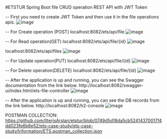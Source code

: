#ETSTUR Spring Boot file CRUD operation REST API with JWT Token

-- First you need to create JWT Token and then use it in the file operations apis.
![image](https://github.com/IlterisArslan/etstur/assets/122876232/0739b628-11bc-4781-bd4f-b4baba4d7f63)

-- For Create operation (POST)
localhost:8082/ets/api/file
![image](https://github.com/IlterisArslan/etstur/assets/122876232/f6cd2e95-10c6-4fd8-b7d5-b84a1fed9fab)

-- For Read operation(GET)
localhost:8082/ets/api/file/{id}
![image](https://github.com/IlterisArslan/etstur/assets/122876232/8a710cf7-0a99-4785-89bf-cad409c836db)

localhost:8082/ets/api/files
![image](https://github.com/IlterisArslan/etstur/assets/122876232/6f95a290-f21f-457d-bedd-6ca350456bf1)

-- For Update operation(PUT)
localhost:8082/ets/api/file/{id}
![image](https://github.com/IlterisArslan/etstur/assets/122876232/18e47dc8-1660-4c24-9abf-25aa66ac80c5)

-- For Delete operation(DELETE)
localhost:8082/ets/api/file/{id}
![image](https://github.com/IlterisArslan/etstur/assets/122876232/d796d063-d07a-46d2-9bfe-54c510992477)


-- After the application is up and running, you can see the Swagger documentation from the link below.
http://localhost:8082/swagger-ui/index.html/ets-file-controller
![image](https://github.com/IlterisArslan/etstur/assets/122876232/4d0b8e89-626b-4ebd-8cd7-7bcad66d280c)


-- After the application is up and running, you can see the DB records from the link below.
http://localhost:8082/h2-console
![image](https://github.com/IlterisArslan/etstur/assets/122876232/f729a9ef-ac55-4785-9ccd-d40f73c74d81)


POSTMAN COLLECTION: https://github.com/IlterisArslan/etstur/blob/0749d5d18da5cb52414370017f4dd023fe6b8e52/ets-case-study/ets-case-study/Information/ETS.postman_collection.json


